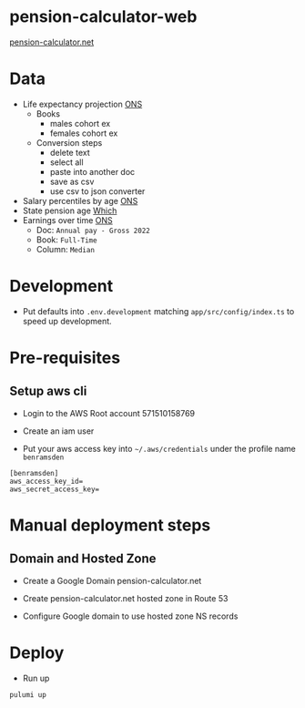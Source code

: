 # pension-calculator-web

[pension-calculator.net](https://pension-calculator.net)

# Data

- Life expectancy projection [ONS](https://www.ons.gov.uk/peoplepopulationandcommunity/birthsdeathsandmarriages/lifeexpectancies/datasets/expectationoflifeprincipalprojectionunitedkingdom)
  - Books
    - males cohort ex
    - females cohort ex
  - Conversion steps
    - delete text
    - select all
    - paste into another doc
    - save as csv
    - use csv to json converter
- Salary percentiles by age [ONS](https://occaminvesting.co.uk/average-uk-salary-by-age/)
- State pension age [Which](https://www.which.co.uk/money/pensions-and-retirement/state-pension/state-pension-age-calculator-aIGrn9D5tei4)
- Earnings over time [ONS](https://www.ons.gov.uk/employmentandlabourmarket/peopleinwork/earningsandworkinghours/datasets/agegroupashetable6)
  - Doc: `Annual pay - Gross 2022`
  - Book: `Full-Time`
  - Column: `Median`

# Development

- Put defaults into `.env.development` matching `app/src/config/index.ts` to speed up development.

# Pre-requisites

## Setup aws cli

- Login to the AWS Root account 571510158769

- Create an iam user

- Put your aws access key into `~/.aws/credentials` under the profile name `benramsden`

```
[benramsden]
aws_access_key_id=
aws_secret_access_key=
```

# Manual deployment steps

## Domain and Hosted Zone

- Create a Google Domain pension-calculator.net

- Create pension-calculator.net hosted zone in Route 53

- Configure Google domain to use hosted zone NS records

# Deploy

- Run up

```shell
pulumi up
```
